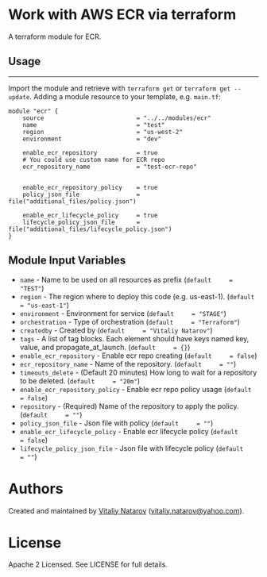 # Work with AWS ECR via terraform

A terraform module for ECR.

## Usage
--------

Import the module and retrieve with ```terraform get``` or ```terraform get --update```. Adding a module resource to your template, e.g. `main.tf`:

```
module "ecr" {
    source                          = "../../modules/ecr"
    name                            = "test"
    region                          = "us-west-2"
    environment                     = "dev"

    enable_ecr_repository           = true
    # You could use custom name for ECR repo
    ecr_repository_name             = "test-ecr-repo"


    enable_ecr_repository_policy    = true
    policy_json_file                = file("additional_files/policy.json")

    enable_ecr_lifecycle_policy     = true
    lifecycle_policy_json_file      = file("additional_files/lifecycle_policy.json")
}
```

Module Input Variables
----------------------
- `name` - Name to be used on all resources as prefix (`default     = "TEST"`)
- `region` - The region where to deploy this code (e.g. us-east-1). (`default     = "us-east-1"`)
- `environment` - Environment for service (`default     = "STAGE"`)
- `orchestration` - Type of orchestration (`default     = "Terraform"`)
- `createdby` - Created by (`default     = "Vitaliy Natarov"`)
- `tags` - A list of tag blocks. Each element should have keys named key, value, and propagate_at_launch. (`default     = {}`)
- `enable_ecr_repository` - Enable ecr repo creating (`default     = false`)
- `ecr_repository_name` - Name of the repository. (`default     = ""`)
- `timeouts_delete` - (Default 20 minutes) How long to wait for a repository to be deleted. (`default     = "20m"`)
- `enable_ecr_repository_policy` - Enable ecr repo policy usage (`default     = false`)
- `repository` - (Required) Name of the repository to apply the policy. (`default     = ""`)
- `policy_json_file` - Json file with policy (`default     = ""`)
- `enable_ecr_lifecycle_policy` - Enable ecr lifecycle policy (`default     = false`)
- `lifecycle_policy_json_file` - Json file with lifecycle policy (`default     = ""`)

Authors
=======

Created and maintained by [Vitaliy Natarov](https://github.com/SebastianUA)
(vitaliy.natarov@yahoo.com).

License
=======

Apache 2 Licensed. See LICENSE for full details.
